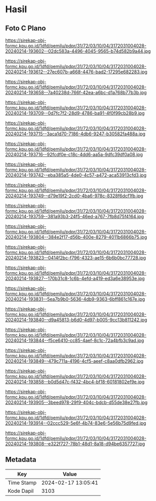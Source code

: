 # Hasil

## Foto C Plano

https://sirekap-obj-formc.kpu.go.id/1dfd/pemilu/pdpr/31/72/03/10/04/3172031004028-20240214-193602--02dc583a-4496-4045-9565-b74d582b9a44.jpg

https://sirekap-obj-formc.kpu.go.id/1dfd/pemilu/pdpr/31/72/03/10/04/3172031004028-20240214-193612--27ec607b-a668-4476-bad2-17295e682283.jpg

https://sirekap-obj-formc.kpu.go.id/1dfd/pemilu/pdpr/31/72/03/10/04/3172031004028-20240214-193658--7a40238d-766f-42ea-a6bc-d1a768b77b3b.jpg

https://sirekap-obj-formc.kpu.go.id/1dfd/pemilu/pdpr/31/72/03/10/04/3172031004028-20240214-193709--0d7fc7f2-28d9-4786-ba91-4f0f99cb28b9.jpg

https://sirekap-obj-formc.kpu.go.id/1dfd/pemilu/pdpr/31/72/03/10/04/3172031004028-20240214-193715--3aca1d70-7186-4db6-9247-b30582fa488a.jpg

https://sirekap-obj-formc.kpu.go.id/1dfd/pemilu/pdpr/31/72/03/10/04/3172031004028-20240214-193716--92fcdf0e-c18c-4dd6-aa5a-9dfc39df0a08.jpg

https://sirekap-obj-formc.kpu.go.id/1dfd/pemilu/pdpr/31/72/03/10/04/3172031004028-20240214-193742--eba385a5-4de0-4c57-a472-aca53913cfd3.jpg

https://sirekap-obj-formc.kpu.go.id/1dfd/pemilu/pdpr/31/72/03/10/04/3172031004028-20240214-193749--d79e19f2-2cd0-4ba6-978c-8328f6dcf1fb.jpg

https://sirekap-obj-formc.kpu.go.id/1dfd/pemilu/pdpr/31/72/03/10/04/3172031004028-20240214-193759--381a93b3-24f5-46ed-a767-7fb8d75f4164.jpg

https://sirekap-obj-formc.kpu.go.id/1dfd/pemilu/pdpr/31/72/03/10/04/3172031004028-20240214-193804--384e2f17-d56b-400e-8279-4011b6866b75.jpg

https://sirekap-obj-formc.kpu.go.id/1dfd/pemilu/pdpr/31/72/03/10/04/3172031004028-20240214-193823--0414f2bc-f796-4323-ae15-6b6b0bc77728.jpg

https://sirekap-obj-formc.kpu.go.id/1dfd/pemilu/pdpr/31/72/03/10/04/3172031004028-20240214-193827--170b31c8-1c6b-4efd-a419-ed3a6e38953e.jpg

https://sirekap-obj-formc.kpu.go.id/1dfd/pemilu/pdpr/31/72/03/10/04/3172031004028-20240214-193831--5ea7b9b0-5636-4db9-9363-6bff861c167e.jpg

https://sirekap-obj-formc.kpu.go.id/1dfd/pemilu/pdpr/31/72/03/10/04/3172031004028-20240214-193840--d9a45813-b6d0-4d97-b005-9cc13b811242.jpg

https://sirekap-obj-formc.kpu.go.id/1dfd/pemilu/pdpr/31/72/03/10/04/3172031004028-20240214-193844--f5ce6410-cc85-4aef-8c1c-72a4bfb3c9ad.jpg

https://sirekap-obj-formc.kpu.go.id/1dfd/pemilu/pdpr/31/72/03/10/04/3172031004028-20240214-193849--479c711a-4196-4cf5-aeef-c8aa0dfb2962.jpg

https://sirekap-obj-formc.kpu.go.id/1dfd/pemilu/pdpr/31/72/03/10/04/3172031004028-20240214-193858--b0d5d47c-f432-4bc4-bf18-60181802ef9e.jpg

https://sirekap-obj-formc.kpu.go.id/1dfd/pemilu/pdpr/31/72/03/10/04/3172031004028-20240214-193905--3beed978-29f9-404c-bdcb-d55de38e27fb.jpg

https://sirekap-obj-formc.kpu.go.id/1dfd/pemilu/pdpr/31/72/03/10/04/3172031004028-20240214-193914--02ccc529-5e6f-4b74-83e6-5e56b75d9fed.jpg

https://sirekap-obj-formc.kpu.go.id/1dfd/pemilu/pdpr/31/72/03/10/04/3172031004028-20240214-193808--e322f727-78b1-48d1-8a18-d94be6357727.jpg


## Metadata

| Key        | Value               |
| ---------- | ------------------- |
| Time Stamp | 2024-02-17 13:05:41 |
| Kode Dapil | 3103                |



